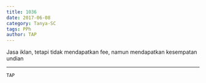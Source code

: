 ```yaml
---
title: 1036
date: 2017-06-08
category: Tanya-SC
tags: PPh
author: TAP
---
```


Jasa iklan, tetapi tidak mendapatkan fee, namun mendapatkan kesempatan undian

---



`TAP`
